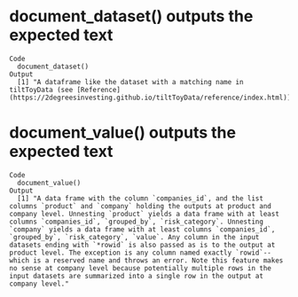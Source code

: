 # document_dataset() outputs the expected text

    Code
      document_dataset()
    Output
      [1] "A dataframe like the dataset with a matching name in tiltToyData (see [Reference](https://2degreesinvesting.github.io/tiltToyData/reference/index.html))"

# document_value() outputs the expected text

    Code
      document_value()
    Output
      [1] "A data frame with the column `companies_id`, and the list columns `product` and `company` holding the outputs at product and company level. Unnesting `product` yields a data frame with at least columns `companies_id`, `grouped_by`, `risk_category`. Unnesting `company` yields a data frame with at least columns `companies_id`, `grouped_by`, `risk_category`, `value`. Any column in the input datasets ending with `*rowid` is also passed as is to the output at product level. The exception is any column named exactly `rowid`-- which is a reserved name and throws an error. Note this feature makes no sense at company level because potentially multiple rows in the input datasets are summarized into a single row in the output at company level."

